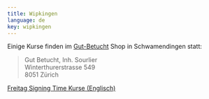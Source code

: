 ```yaml
---
title: Wipkingen
language: de
key: wipkingen
---
```


Einige Kurse finden im [Gut-Betucht](http://www.gut-betucht.ch/) Shop in Schwamendingen statt:

> Gut Betucht, Inh. Sourlier<br/>
> Winterthurerstrasse 549<br/>
> 8051 Zürich

<a href="{% link signingtime/index.html %}" role="button" class="btn btn-primary">Freitag Signing Time Kurse (Englisch)</a>